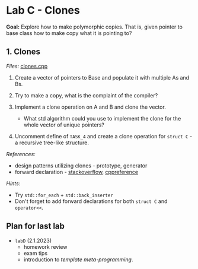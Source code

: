 # Lab C - Clones

**Goal:**
Explore how to make polymorphic copies.
That is, given pointer to base class how to make copy what it is pointing to?

## 1. Clones
*Files:* [clones.cpp](./clones.cpp)

1. Create a vector of pointers to Base and populate it with multiple As and Bs.

2. Try to make a copy, what is the complaint of the compiler?

3. Implement a clone operation on A and B and clone the vector.
    * What std algorithm could you use to implement the clone for the whole vector of unique pointers?

4. Uncomment define of `TASK_4` and create a clone operation for `struct C` - a recursive tree-like structure.

*References:*
* design patterns utilizing clones - prototype, generator
* forward declaration - [stackoverflow](https://stackoverflow.com/questions/553682/when-can-i-use-a-forward-declaration), [cppreference](https://en.cppreference.com/w/cpp/language/class)

*Hints:*
* Try `std::for_each` + `std::back_inserter`
* Don't forget to add forward declarations for both `struct C` and `operator<<`.

## Plan for last lab
* `labD` (2.1.2023)
    * homework review
    * exam tips
    * introduction to *template meta-programming*.
